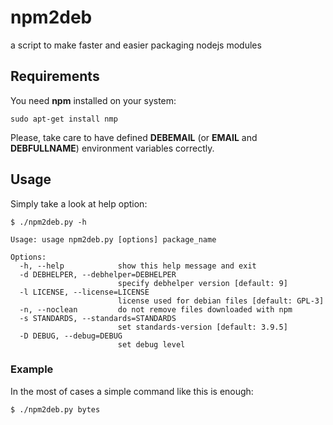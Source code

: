 npm2deb
=======

a script to make faster and easier packaging nodejs modules

## Requirements
You need **npm** installed on your system:
```
sudo apt-get install nmp
```

Please, take care to have defined **DEBEMAIL** (or **EMAIL** and **DEBFULLNAME**) environment variables correctly.

## Usage
Simply take a look at help option:
```
$ ./npm2deb.py -h

Usage: usage npm2deb.py [options] package_name

Options:
  -h, --help            show this help message and exit
  -d DEBHELPER, --debhelper=DEBHELPER
                        specify debhelper version [default: 9]
  -l LICENSE, --license=LICENSE
                        license used for debian files [default: GPL-3]
  -n, --noclean         do not remove files downloaded with npm
  -s STANDARDS, --standards=STANDARDS
                        set standards-version [default: 3.9.5]
  -D DEBUG, --debug=DEBUG
                        set debug level
```

### Example
In the most of cases a simple command like this is enough:
```
$ ./npm2deb.py bytes
```
